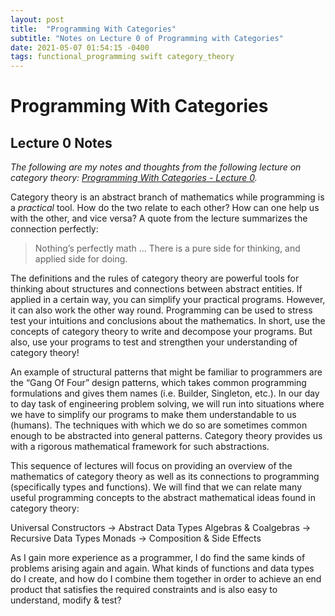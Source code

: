 ```yaml
---
layout: post
title:  "Programming With Categories"
subtitle: "Notes on Lecture 0 of Programming with Categories"
date: 2021-05-07 01:54:15 -0400
tags: functional_programming swift category_theory
---
```

# Programming With Categories

## Lecture 0 Notes
_The following are my notes and thoughts from the following lecture on category theory: [Programming With Categories - Lecture 0](https://youtu.be/NUBEB9QlNCM)._

Category theory is an abstract branch of mathematics while programming is a _practical_ tool. How do the two relate to each other? How can one help us with the other, and vice versa? A quote from the lecture summarizes the connection perfectly:

> Nothing’s perfectly math … There is a pure side for thinking, and applied side for doing.

The definitions and the rules of category theory are powerful tools for thinking about structures and connections between abstract entities. If applied in a certain way, you can simplify your practical programs. However, it can also work the other way round. Programming can be used to stress test your intuitions and conclusions about the mathematics. In short, use the concepts of category theory to write and decompose your programs. But also, use your programs to test and strengthen your understanding of category theory!

An example of structural patterns that might be familiar to programmers are the “Gang Of Four” design patterns, which takes common programming formulations and gives them names (i.e. Builder, Singleton, etc.). In our day to day task of engineering problem solving, we will run into situations where we have to simplify our programs to make them understandable to us (humans). The techniques with which we do so are sometimes common enough to be abstracted into general patterns. Category theory provides us with a rigorous mathematical framework for such abstractions.

This sequence of lectures will focus on providing an overview of the mathematics of category theory as well as its connections to programming (specifically types and functions). We will find that we can relate many useful programming concepts to the abstract mathematical ideas found in category theory:

Universal Constructors -> Abstract Data Types
Algebras & Coalgebras -> Recursive Data Types
Monads -> Composition & Side Effects

As I gain more experience as a programmer, I do find the same kinds of problems arising again and again. What kinds of functions and data types do I create, and how do I combine them together in order to achieve an end product that satisfies the required constraints and is also easy to understand, modify & test?
